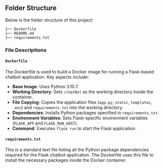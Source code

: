 ## Folder Structure
Below is the folder structure of this project:

```
├── Dockerfile
├── README.md
├── requirements.txt
```

### File Descriptions

#### `Dockerfile`
The Dockerfile is used to build a Docker image for running a Flask-based chatbot application. Key aspects include:
- **Base Image**: Uses Python 3.10.7.
- **Working Directory**: Sets `/chatBot` as the working directory inside the container.
- **File Copying**: Copies the application files (`app.py`, `static`, `templates`, `.env`) and `requirements.txt` into the working directory.
- **Dependencies**: Installs Python packages specified in `requirements.txt`.
- **Environment Variables**: Sets Flask-specific environment variables (`FLASK_APP` and `FLASK_RUN_HOST`).
- **Command**: Executes `flask run` to start the Flask application.

#### `requirements.txt`
This is a standard text file listing all the Python package dependencies required for the Flask chatbot application. The Dockerfile uses this file to install the necessary packages inside the Docker container.